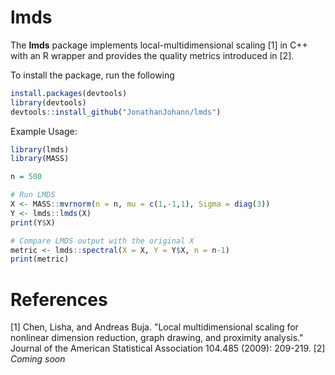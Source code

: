 # lmds

The **lmds** package implements local-multidimensional scaling [1] in C++ with an R wrapper and provides the quality metrics introduced in [2].

To install the package, run the following
```R
install.packages(devtools)
library(devtools)
devtools::install_github("JonathanJohann/lmds")

```

Example Usage:
```R
library(lmds)
library(MASS)

n = 500

# Run LMDS
X <- MASS::mvrnorm(n = n, mu = c(1,-1,1), Sigma = diag(3))
Y <- lmds::lmds(X)
print(Y$X)

# Compare LMDS output with the original X
metric <- lmds::spectral(X = X, Y = Y$X, n = n-1)
print(metric)
```

# References
[1] Chen, Lisha, and Andreas Buja. "Local multidimensional scaling for nonlinear dimension reduction, graph drawing, and proximity analysis." Journal of the American Statistical Association 104.485 (2009): 209-219.
[2] *Coming soon*
